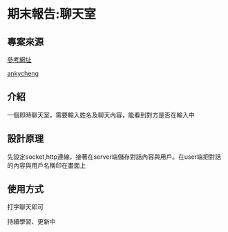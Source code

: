 <!DOCTYPE html>
<html>
<head>
</head>
<body>
<h1>期末報告:聊天室</h1>
<h2>專案來源</h2>
<p><a href="https://creativecoding.in/2020/03/25/%E7%94%A8-socket-io-%E5%81%9A%E4%B8%80%E5%80%8B%E5%8D%B3%E6%99%82%E8%81%8A%E5%A4%A9%E5%AE%A4%E5%90%A7%EF%BC%81%EF%BC%88%E7%9B%B4%E6%92%AD%E7%AD%86%E8%A8%98%EF%BC%89/">參考網址</a></p>
<p><a href="https://github.com/Monoame-Design/bosscoding-examples/tree/master/socket.io">ankycheng</a></p>
<h2>介紹</h2>
<p>一個即時聊天室，需要輸入姓名及聊天內容，能看到對方是否在輸入中</p>
<h2>設計原理</h2>
<p>先設定socket,http連線，接著在server端儲存對話內容與用戶。在user端把對話的內容與用戶名稱印在畫面上</p>
<h2>使用方式</h2>
<p>打字聊天即可</p>

<p>持續學習、更新中</p>
